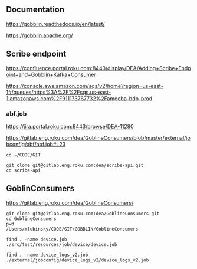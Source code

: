 ## Documentation

https://gobblin.readthedocs.io/en/latest/

https://gobblin.apache.org/

##  Scribe endpoint  

<https://confluence.portal.roku.com:8443/display/DEA/Adding+Scribe+Endpoint+and+Gobblin+Kafka+Consumer>

   
https://console.aws.amazon.com/sqs/v2/home?region=us-east-1#/queues/https%3A%2F%2Fsqs.us-east-1.amazonaws.com%2F911173767732%2Famoeba-bdp-prod  


### abf.job

https://jira.portal.roku.com:8443/browse/DEA-11280
   
https://gitlab.eng.roku.com/dea/GoblineConsumers/blob/master/external/jobconfig/abf/abf.job#L23   
```
cd ~/CODE/GIT

git clone git@gitlab.eng.roku.com:dea/scribe-api.git
cd scribe-api
```

##  GoblinConsumers   

<https://gitlab.eng.roku.com/dea/GoblineConsumers/>

```
git clone git@gitlab.eng.roku.com:dea/GoblineConsumers.git
cd GoblineConsumers
pwd
/Users/mlubinsky/CODE/GIT/GOBBLIN/GoblineConsumers
 
find . -name device.job
./src/test/resources/job/device/device.job
 
find . -name device_logs_v2.job
./external/jobconfig/device_logs_v2/device_logs_v2.job

```
